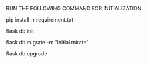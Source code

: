 RUN THE FOLLOWING COMMAND FOR INITIALIZATION

pip install -r requirement.txt

flask db init

flask db migrate -m "initial mirate"

flask db upgrade
